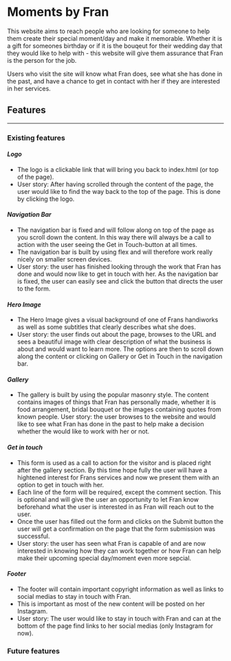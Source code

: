 # Moments by Fran

This website aims to reach people who are looking for someone to help them create their special moment/day and make it memorable. 
Whether it is a gift for someones birthday or if it is the bouqeut for their wedding day that they would like to help with - this website will give them assurance that Fran is the person for the job.

Users who visit the site will know what Fran does, see what she has done in the past, and have a chance to get in contact with her if they are interested in her services.

## Features
<hr>

### __Existing features__

#### _Logo_
- The logo is a clickable link that will bring you back to index.html (or top of the page).
- User story: After having scrolled through the content of the page, the user would like to find the way back to the top of the page. This is done by clicking the logo.

#### _Navigation Bar_
- The navigation bar is fixed and will follow along on top of the page as you scroll down the content. In this way there will always be a call to action with the user seeing the Get in Touch-button at all times.
- The navigation bar is built by using flex and will therefore work really nicely on smaller screen devices.
- User story: the user has finished looking through the work that Fran has done and would now like to get in touch with her. As the navigation bar is fixed, the user can easily see and click the button that directs the user to the form.

#### _Hero Image_
- The Hero Image gives a visual background of one of Frans handiworks as well as some subtitles that clearly describes what she does.
- User story: the user finds out about the page, browses to the URL and sees a beautiful image with clear description of what the business is about and would want to learn more. The options are then to scroll down along the content or clicking on Gallery or Get in Touch in the navigation bar.

#### _Gallery_
- The gallery is built by using the popular masonry style. The content contains images of things that Fran has personally made, whether it is food arrangement, bridal bouquet or the images containing quotes from known people.
User story: the user browses to the website and would like to see what Fran has done in the past to help make a decision whether the would like to work with her or not.

#### _Get in touch_
- This form is used as a call to action for the visitor and is placed right after the gallery section. By this time hope fully the user will have a hightened interest for Frans services and now we present them with an option to get in touch with her.
- Each line of the form will be required, except the comment section. This is optional and will give the user an opportunity to let Fran know beforehand what the user is interested in as Fran will reach out to the user.
- Once the user has filled out the form and clicks on the Submit button the user will get a confirmation on the page that the form submission was successful.
- User story: the user has seen what Fran is capable of and are now interested in knowing how they can work together or how Fran can help make their upcoming special day/moment even more sepcial.

#### _Footer_
- The footer will contain important copyright information as well as links to social medias to stay in touch with Fran.
- This is important as most of the new content will be posted on her Instagram.
- User story: The user would like to stay in touch with Fran and can at the bottom of the page find links to her social medias (only Instagram for now).

### __Future features__
